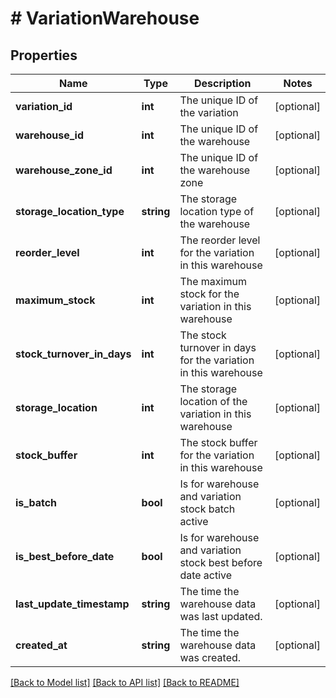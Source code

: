 # # VariationWarehouse

## Properties

Name | Type | Description | Notes
------------ | ------------- | ------------- | -------------
**variation_id** | **int** | The unique ID of the variation | [optional]
**warehouse_id** | **int** | The unique ID of the warehouse | [optional]
**warehouse_zone_id** | **int** | The unique ID of the warehouse zone | [optional]
**storage_location_type** | **string** | The storage location type of the warehouse | [optional]
**reorder_level** | **int** | The reorder level for the variation in this warehouse | [optional]
**maximum_stock** | **int** | The maximum stock for the variation in this warehouse | [optional]
**stock_turnover_in_days** | **int** | The stock turnover in days for the variation in this warehouse | [optional]
**storage_location** | **int** | The storage location of the variation in this warehouse | [optional]
**stock_buffer** | **int** | The stock buffer for the variation in this warehouse | [optional]
**is_batch** | **bool** | Is for warehouse and variation stock batch active | [optional]
**is_best_before_date** | **bool** | Is for warehouse and variation stock best before date active | [optional]
**last_update_timestamp** | **string** | The time the warehouse data was last updated. | [optional]
**created_at** | **string** | The time the warehouse data was created. | [optional]

[[Back to Model list]](../../README.md#models) [[Back to API list]](../../README.md#endpoints) [[Back to README]](../../README.md)
